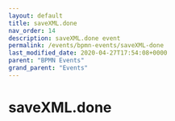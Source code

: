 ```yaml
---
layout: default
title: saveXML.done 
nav_order: 14
description: saveXML.done event
permalink: /events/bpmn-events/saveXML-done
last_modified_date: 2020-04-27T17:54:08+0000
parent: "BPMN Events"
grand_parent: "Events"
---
```


# saveXML.done
